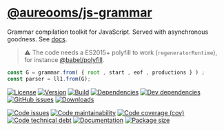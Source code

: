 [@aureooms/js-grammar](https://make-github-pseudonymous-again.github.io/js-grammar)
==

Grammar compilation toolkit for JavaScript. Served with asynchronous goodness.
See [docs](https://make-github-pseudonymous-again.github.io/js-grammar/index.html).

> :warning: The code needs a ES2015+ polyfill to work (`regeneratorRuntime`),
> for instance [@babel/polyfill](https://babeljs.io/docs/usage/polyfill).

```js
const G = grammar.from( { root , start , eof , productions } ) ;
const parser = ll1.from(G);
```

[![License](https://img.shields.io/github/license/make-github-pseudonymous-again/js-grammar.svg)](https://raw.githubusercontent.com/make-github-pseudonymous-again/js-grammar/main/LICENSE)
[![Version](https://img.shields.io/npm/v/@aureooms/js-grammar.svg)](https://www.npmjs.org/package/@aureooms/js-grammar)
[![Build](https://img.shields.io/travis/make-github-pseudonymous-again/js-grammar/main.svg)](https://travis-ci.org/make-github-pseudonymous-again/js-grammar/branches)
[![Dependencies](https://img.shields.io/david/make-github-pseudonymous-again/js-grammar.svg)](https://david-dm.org/make-github-pseudonymous-again/js-grammar)
[![Dev dependencies](https://img.shields.io/david/dev/make-github-pseudonymous-again/js-grammar.svg)](https://david-dm.org/make-github-pseudonymous-again/js-grammar?type=dev)
[![GitHub issues](https://img.shields.io/github/issues/make-github-pseudonymous-again/js-grammar.svg)](https://github.com/make-github-pseudonymous-again/js-grammar/issues)
[![Downloads](https://img.shields.io/npm/dm/@aureooms/js-grammar.svg)](https://www.npmjs.org/package/@aureooms/js-grammar)

[![Code issues](https://img.shields.io/codeclimate/issues/make-github-pseudonymous-again/js-grammar.svg)](https://codeclimate.com/github/make-github-pseudonymous-again/js-grammar/issues)
[![Code maintainability](https://img.shields.io/codeclimate/maintainability/make-github-pseudonymous-again/js-grammar.svg)](https://codeclimate.com/github/make-github-pseudonymous-again/js-grammar/trends/churn)
[![Code coverage (cov)](https://img.shields.io/codecov/c/gh/make-github-pseudonymous-again/js-grammar/main.svg)](https://codecov.io/gh/make-github-pseudonymous-again/js-grammar)
[![Code technical debt](https://img.shields.io/codeclimate/tech-debt/make-github-pseudonymous-again/js-grammar.svg)](https://codeclimate.com/github/make-github-pseudonymous-again/js-grammar/trends/technical_debt)
[![Documentation](https://make-github-pseudonymous-again.github.io/js-grammar/badge.svg)](https://make-github-pseudonymous-again.github.io/js-grammar/source.html)
[![Package size](https://img.shields.io/bundlephobia/minzip/@aureooms/js-grammar)](https://bundlephobia.com/result?p=@aureooms/js-grammar)
